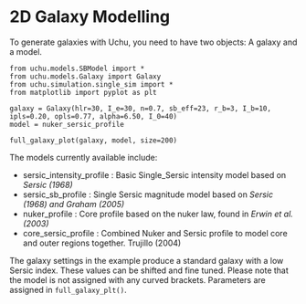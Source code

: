 # 2D Galaxy Modelling

To generate galaxies with Uchu, you need to have two objects: A galaxy and a model.

```
from uchu.models.SBModel import *
from uchu.models.Galaxy import Galaxy
from uchu.simulation.single_sim import *
from matplotlib import pyplot as plt

galaxy = Galaxy(hlr=30, I_e=30, n=0.7, sb_eff=23, r_b=3, I_b=10, ipls=0.20, opls=0.77, alpha=6.50, I_0=40)
model = nuker_sersic_profile

full_galaxy_plot(galaxy, model, size=200)
```


The models currently available include:
* sersic_intensity_profile  : Basic Single_Sersic intensity model based on *Sersic (1968)*
* sersic_sb_profile         : Single Sersic magnitude model based on *Sersic (1968) and Graham (2005)*
* nuker_profile             : Core profile based on the nuker law, found in *Erwin et al. (2003)*
* core_sersic_profile       : Combined Nuker and Sersic profile to model core and outer regions together. Trujillo (2004)

The galaxy settings in the example produce a standard galaxy with a low Sersic index. These values can be shifted and fine tuned. 
Please note that the model is not assigned with any curved brackets. Parameters are assigned in ```full_galaxy_plt()```.
